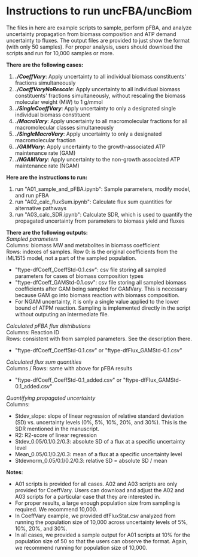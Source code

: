 # Instructions to run uncFBA/uncBiom
The files in here are example scripts to sample, perform pFBA, and analyze uncertainty propagation from biomass composition and ATP demand uncertainty to fluxes. The output files are provided to just show the format (with only 50 samples). For proper analysis, users should download the scripts and run for 10,000 samples or more.

**There are the following cases:**
1) ***./CoeffVary***: Apply uncertainty to all individual biomass constituents' fractions simultaneously
2) ***./CoeffVaryNoRescale***: Apply uncertainty to all individual biomass constituents' fractions simultaneously, without rescaling the biomass molecular weight (MW) to 1 g/mmol
3) ***./SingleCoeffVary***: Apply uncertainty to only a designated single individual biomass constituent
4) ***./MacroVary***: Apply uncertainty to all macromolecular fractions for all macromolecular classes simultaneously
5) ***./SingleMacroVary***: Apply uncertainty to only a designated macromolecular fraction
6) ***./GAMVary***: Apply uncertainty to the growth-associated ATP maintenance rate (GAM)
7) ***./NGAMVary***: Apply uncertainty to the non-growth associated ATP maintenance rate (NGAM)

**Here are the instructions to run:**
1) run "A01_sample_and_pFBA.ipynb": Sample parameters, modify model, and run pFBA
2) run "A02_calc_fluxSum.ipynb": Calculate flux sum quantities for alternative pathways
3) run "A03_calc_SDR.ipynb": Calculate SDR, which is used to quantify the propagated uncertainty from parameters to biomass yield and fluxes

**There are the following outputs:**<br>
*Sampled parameters*<br>
Columns: biomass MW and metabolites in biomass coefficient<br>
Rows: indexes of samples. Row 0: is the original coefficients from the iML1515 model, not a part of the sampled population.<br>
- "ftype-dfCoeff_CoeffStd-0.1.csv": csv file storing all sampled parameters for cases of biomass composition types
- "ftype-dfCoeff_GAMStd-0.1.csv": csv file storing all sampled biomass coefficients after GAM being sampled for GAMVary. This is necessary because GAM go into biomass reaction with biomass composition.
- For NGAM uncertainty, it is only a single value applied to the lower bound of ATPM reaction. Sampling is implemented directly in the script without outputing an intermediate file.

*Calculated pFBA flux distributions*<br>
Columns: Reaction ID<br>
Rows: consistent with from sampled parameters. See the description there.<br>
- "ftype-dfCoeff_CoeffStd-0.1.csv" or "ftype-dfFlux_GAMStd-0.1.csv"

*Calculated flux sum quantities*<br>
Columns / Rows: same with above for pFBA results
- "ftype-dfCoeff_CoeffStd-0.1_added.csv" or "ftype-dfFlux_GAMStd-0.1_added.csv"

*Quantifying propagated uncertainty*<br>
Columns:
- Stdev_slope: slope of linear regression of relative standard deviation (SD) vs. uncertainty levels (0%, 5%, 10%, 20%, and 30%). This is the SDR mentioned in the manuscript.
- R2: R2-score of linear regression
- Stdev_0.05/0.1/0.2/0.3: absolute SD of a flux at a specific uncertainty level
- Mean_0.05/0.1/0.2/0.3: mean of a flux at a specific uncertainty level
- Stdevnorm_0.05/0.1/0.2/0.3: relative SD  = absolute SD / mean

**Notes**:
- A01 scripts is provided for all cases. A02 and A03 scripts are only provided for CoeffVary. Users can download and adjust the A02 and A03 scripts for a particular case that they are interested in.
- For proper results, a large enough population size from sampling is required. We recommend 10,000.
- In CoeffVary example, we provided dfFluxStat.csv analyzed from running the population size of 10,000 across uncertainty levels of 5%, 10%, 20%, and 30%.
- In all cases, we provided a sample output for A01 scripts at 10% for the population size of 50 so that the users can observe the format. Again, we recommend running for population size of 10,000.
